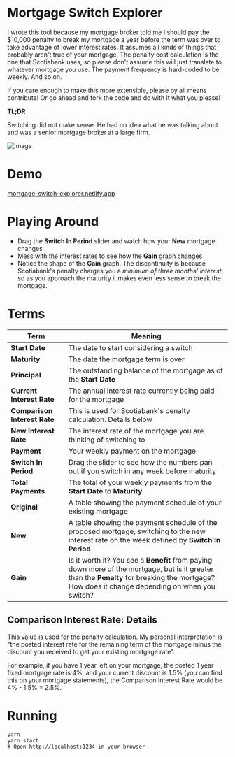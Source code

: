 # Mortgage Switch Explorer

I wrote this tool because my mortgage broker told me I should pay the $10,000 penalty to break my mortgage a year before the term was over to take advantage of lower interest rates. It assumes all kinds of things that probably aren't true of your mortgage. The penalty cost calculation is the one that Scotiabank uses, so please don't assume this will just translate to whatever mortgage you use. The payment frequency is hard-coded to be weekly. And so on.

If you care enough to make this more extensible, please by all means contribute! Or go ahead and fork the code and do with it what you please!

**TL;DR**

Switching did not make sense. He had no idea what he was talking about and was a senior mortgage broker at a large firm.

![image](https://media.giphy.com/media/orUUilQpngYPGzarX5/giphy.gif?cid=790b761132dd254e279ec94b793637d62979535fbaa9025d&rid=giphy.gif&ct=g)

# Demo

[mortgage-switch-explorer.netlify.app](https://mortgage-switch-explorer.netlify.app/)

# Playing Around

* Drag the **Switch In Period** slider and watch how your **New** mortgage changes
* Mess with the interest rates to see how the **Gain** graph changes
* Notice the shape of the **Gain** graph. The discontinuity is because Scotiabank's penalty charges you a *minimum of three months' interest*, so as you approach the maturity it makes even less sense to break the mortgage.

# Terms

|Term|Meaning|
|-|-|
|**Start Date**|The date to start considering a switch|
|**Maturity**|The date the mortgage term is over|
|**Principal**|The outstanding balance of the mortgage as of the **Start Date**|
|**Current Interest Rate**|The annual interest rate currently being paid for the mortgage|
|**Comparison Interest Rate**|This is used for Scotiabank's penalty calculation. Details below| 
|**New Interest Rate**|The interest rate of the mortgage you are thinking of switching to|
|**Payment**|Your weekly payment on the mortgage|
|**Switch In Period**|Drag the slider to see how the numbers pan out if you switch in any week before maturity|
|**Total Payments**|The total of your weekly payments from the **Start Date** to **Maturity**|
|**Original**|A table showing the payment schedule of your existing mortgage|
|**New**|A table showing the payment schedule of the proposed mortgage, switching to the new interest rate on the week defined by **Switch In Period**|
|**Gain**|Is it worth it? You see a **Benefit** from paying down more of the mortgage, but is it greater than the **Penalty** for breaking the mortgage? How does it change depending on when you switch?|

## Comparison Interest Rate: Details

This value is used for the penalty calculation. My personal interpretation is "the posted interest rate for the remaining term of the mortgage minus the discount you received to get your existing mortgage rate". 

For example, if you have 1 year left on your mortgage, the posted 1 year fixed mortgage rate is 4%, and your current discount is 1.5% (you can find this on your mortgage statements), the Comparison Interest Rate would be 4% - 1.5% = 2.5%.

# Running

```
yarn
yarn start
# Open http://localhost:1234 in your browser
```
